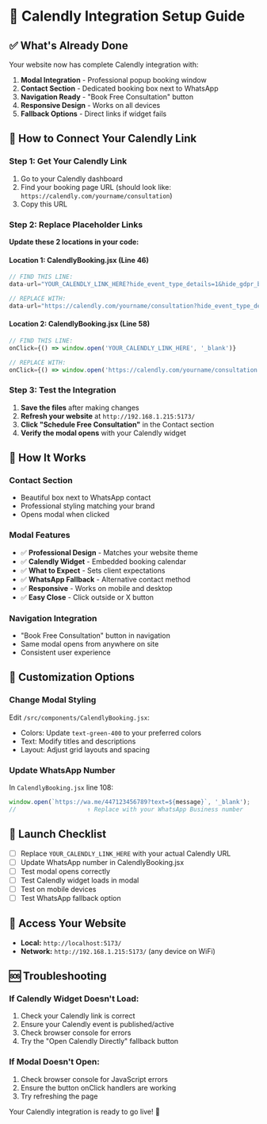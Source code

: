 # 📅 Calendly Integration Setup Guide

## ✅ What's Already Done

Your website now has complete Calendly integration with:

1. **Modal Integration** - Professional popup booking window
2. **Contact Section** - Dedicated booking box next to WhatsApp
3. **Navigation Ready** - "Book Free Consultation" button
4. **Responsive Design** - Works on all devices
5. **Fallback Options** - Direct links if widget fails

## 🔧 How to Connect Your Calendly Link

### Step 1: Get Your Calendly Link
1. Go to your Calendly dashboard
2. Find your booking page URL (should look like: `https://calendly.com/yourname/consultation`)
3. Copy this URL

### Step 2: Replace Placeholder Links

**Update these 2 locations in your code:**

#### Location 1: CalendlyBooking.jsx (Line 46)
```javascript
// FIND THIS LINE:
data-url="YOUR_CALENDLY_LINK_HERE?hide_event_type_details=1&hide_gdpr_banner=1"

// REPLACE WITH:
data-url="https://calendly.com/yourname/consultation?hide_event_type_details=1&hide_gdpr_banner=1"
```

#### Location 2: CalendlyBooking.jsx (Line 58)
```javascript
// FIND THIS LINE:
onClick={() => window.open('YOUR_CALENDLY_LINK_HERE', '_blank')}

// REPLACE WITH:
onClick={() => window.open('https://calendly.com/yourname/consultation', '_blank')}
```

### Step 3: Test the Integration

1. **Save the files** after making changes
2. **Refresh your website** at `http://192.168.1.215:5173/`
3. **Click "Schedule Free Consultation"** in the Contact section
4. **Verify the modal opens** with your Calendly widget

## 🎯 How It Works

### Contact Section
- Beautiful box next to WhatsApp contact
- Professional styling matching your brand
- Opens modal when clicked

### Modal Features
- ✅ **Professional Design** - Matches your website theme
- ✅ **Calendly Widget** - Embedded booking calendar
- ✅ **What to Expect** - Sets client expectations
- ✅ **WhatsApp Fallback** - Alternative contact method
- ✅ **Responsive** - Works on mobile and desktop
- ✅ **Easy Close** - Click outside or X button

### Navigation Integration
- "Book Free Consultation" button in navigation
- Same modal opens from anywhere on site
- Consistent user experience

## 🎨 Customization Options

### Change Modal Styling
Edit `/src/components/CalendlyBooking.jsx`:
- Colors: Update `text-green-400` to your preferred colors
- Text: Modify titles and descriptions
- Layout: Adjust grid layouts and spacing

### Update WhatsApp Number
In `CalendlyBooking.jsx` line 108:
```javascript
window.open(`https://wa.me/447123456789?text=${message}`, '_blank');
//                    ↑ Replace with your WhatsApp Business number
```

## 🚀 Launch Checklist

- [ ] Replace `YOUR_CALENDLY_LINK_HERE` with your actual Calendly URL
- [ ] Update WhatsApp number in CalendlyBooking.jsx
- [ ] Test modal opens correctly
- [ ] Test Calendly widget loads in modal
- [ ] Test on mobile devices
- [ ] Test WhatsApp fallback option

## 📱 Access Your Website

- **Local:** `http://localhost:5173/`
- **Network:** `http://192.168.1.215:5173/` (any device on WiFi)

## 🆘 Troubleshooting

### If Calendly Widget Doesn't Load:
1. Check your Calendly link is correct
2. Ensure your Calendly event is published/active
3. Check browser console for errors
4. Try the "Open Calendly Directly" fallback button

### If Modal Doesn't Open:
1. Check browser console for JavaScript errors
2. Ensure the button onClick handlers are working
3. Try refreshing the page

Your Calendly integration is ready to go live! 🎉